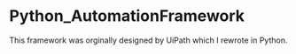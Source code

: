 # Python_AutomationFramework

This framework was orginally designed by UiPath which I rewrote in Python.
